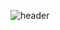 ![header](https://capsule-render.vercel.app/api?type=waving&color=FBDBEA&height=200&section=header&text=Hello!%20I'm%20Seonga&fontColor=FFFFFF&fontSize=50&fontAlignY=40)

<!--
**2SEONGA/2SEONGA** is a ✨ _special_ ✨ repository because its `README.md` (this file) appears on your GitHub profile.

Here are some ideas to get you started:

- 🔭 I’m currently working on ...
- 🌱 I’m currently learning ...
- 👯 I’m looking to collaborate on ...
- 🤔 I’m looking for help with ...
- 💬 Ask me about ...
- 📫 How to reach me: ...
- 😄 Pronouns: ...
- ⚡ Fun fact: ...
-->
